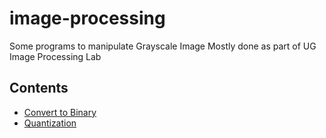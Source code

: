 # image-processing
Some programs to manipulate Grayscale Image
Mostly done as part of UG Image Processing Lab

## Contents
* [Convert to Binary](convert-to-binary)
* [Quantization](quantization)
